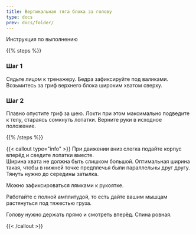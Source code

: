 ```yaml
---
title: Вертикальная тяга блока за голову
type: docs
prev: docs/folder/
---
```


Инструкция по выполнению

{{% steps %}}

### Шаг 1

Сядьте лицом к тренажеру. Бедра зафиксируйте под валиками. Возьмитесь за гриф верхнего блока широким хватом сверху.

### Шаг 2

Плавно опустите гриф за шею. Локти при этом максимально подведите к телу, стараясь сомкнуть лопатки. Верните руки в исходное положение.

{{% /steps %}}

{{< callout type="info" >}}
  При движении вниз слегка подайте корпус вперёд и сведите лопатки вместе.  
  ﻿﻿Ширина хвата не должна быть слишком большой. Оптимальная ширина такая, чтобы в нижней точке предплечья были параллельны друг другу.   
﻿﻿  Тянуть нужно до середины затылка.
  
  <p>Можно зафиксироваться лямками к рукоятке.</p>
  <p>Работайте с полной амплитудой, то есть дайте вашим мышцам растянуться под тяжестью груза.</p>
  <p></p>Голову нужно держать прямо и смотреть вперёд. Спина ровная.</p>
{{< /callout >}}

